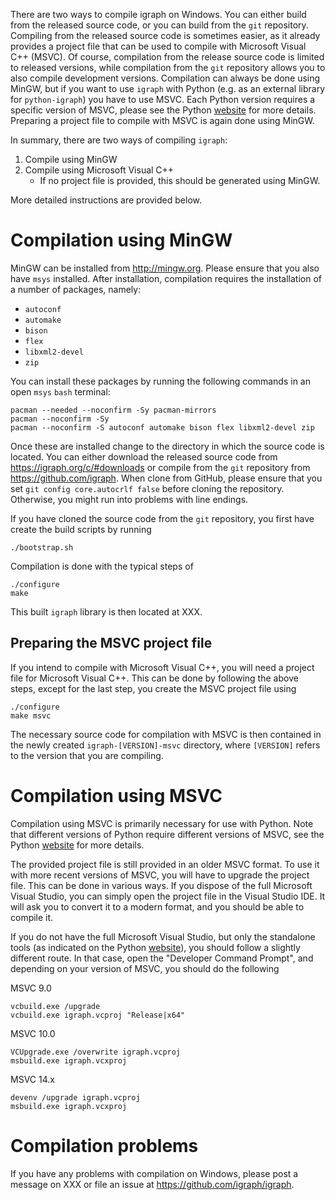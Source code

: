 There are two ways to compile igraph on Windows. You can either build from the released source code, or you can build from the `git` repository. Compiling from the released source code is sometimes easier, as it already provides a project file that can be used to compile with Microsoft Visual C++ (MSVC). Of course, compilation from the release source code is limited to released versions, while compilation from the `git` repository allows you to also compile development versions. Compilation can always be done using MinGW, but if you want to use `igraph` with Python (e.g. as an external library for `python-igraph`) you have to use MSVC. Each Python version requires a specific version of MSVC, please see the Python [website](https://wiki.python.org/moin/WindowsCompilers) for more details. Preparing a project file to compile with MSVC is again done using MinGW.

In summary, there are two ways of compiling `igraph`:

1. Compile using MinGW
2. Compile using Microsoft Visual C++
   - If no project file is provided, this should be generated using MinGW.

More detailed instructions are provided below.

# Compilation using MinGW

MinGW can be installed from http://mingw.org. Please ensure that you also have `msys` installed. After installation, compilation requires the installation of a number of packages, namely:

- `autoconf`
- `automake`
- `bison`
- `flex`
- `libxml2-devel`
- `zip`

You can install these packages by running the following commands in an open `msys` `bash` terminal:
  
```
pacman --needed --noconfirm -Sy pacman-mirrors
pacman --noconfirm -Sy
pacman --noconfirm -S autoconf automake bison flex libxml2-devel zip
```

Once these are installed change to the directory in which the source code is located. You can either download the released source code from https://igraph.org/c/#downloads or compile from the `git` repository from https://github.com/igraph. When clone from GitHub, please ensure that you set `git config core.autocrlf false` before cloning the repository. Otherwise, you might run into problems with line endings.

If you have cloned the source code from the `git` repository, you first have create the build scripts by running

```
./bootstrap.sh
```

Compilation is done with the typical steps of 

```
./configure
make
```

This built `igraph` library is then located at XXX.

## Preparing the MSVC project file

If you intend to compile with Microsoft Visual C++, you will need a project file for Microsoft Visual C++. This can be done by following the above steps, except for the last step, you create the MSVC project file using

```
./configure
make msvc
```

The necessary source code for compilation with MSVC is then contained in the newly created `igraph-[VERSION]-msvc` directory, where `[VERSION]` refers to the version that you are compiling.

# Compilation using MSVC

Compilation using MSVC is primarily necessary for use with Python. Note that different versions of Python require different versions of MSVC, see the Python [website](https://wiki.python.org/moin/WindowsCompilers) for more details.

The provided project file is still provided in an older MSVC format. To use it with more recent versions of MSVC, you will have to upgrade the project file. This can be done in various ways. If you dispose of the full Microsoft Visual Studio, you can simply open the project file in the Visual Studio IDE. It will ask you to convert it to a modern format, and you should be able to compile it.

If you do not have the full Microsoft Visual Studio, but only the standalone tools (as indicated on the Python [website](https://wiki.python.org/moin/WindowsCompilers)), you should follow a slightly different route. In that case, open the "Developer Command Prompt", and depending on your version of MSVC, you should do the following

MSVC  9.0
```
vcbuild.exe /upgrade
vcbuild.exe igraph.vcproj "Release|x64"
```
MSVC 10.0
```
VCUpgrade.exe /overwrite igraph.vcproj
msbuild.exe igraph.vcxproj
```

MSVC 14.x
```
devenv /upgrade igraph.vcproj
msbuild.exe igraph.vcxproj
```

# Compilation problems

If you have any problems with compilation on Windows, please post a message on XXX or file an issue at https://github.com/igraph/igraph.
